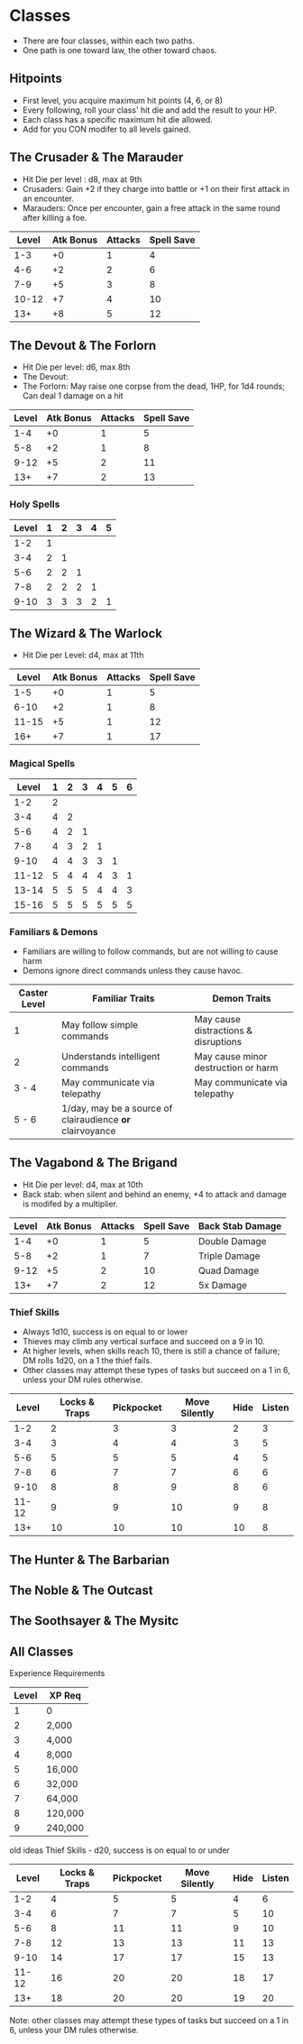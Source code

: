 # Classes
- There are four classes, within each two paths.
- One path is one toward law, the other toward chaos.

## Hitpoints
- First level, you acquire maximum hit points (4, 6, or 8)
- Every following, roll your class' hit die and add the result to your HP.
- Each class has a specific maximum hit die allowed.
- Add for you CON modifer to all levels gained.

 ## The Crusader & The Marauder
 - Hit Die per level : d8, max at 9th
 - Crusaders: Gain +2 if they charge into battle or +1 on their first attack in an encounter.
 - Marauders: Once per encounter, gain a free attack in the same round after killing a foe.

| Level | Atk Bonus | Attacks | Spell Save |
|-------|-----------|---------|------------|
|  1-3  |    +0     |    1    |      4     |
|  4-6  |    +2     |    2    |      6     |
|  7-9  |    +5     |    3    |      8     |
| 10-12 |    +7     |    4    |     10     |
|  13+  |    +8     |    5    |     12     |

## The Devout & The Forlorn
 - Hit Die per level: d6, max 8th
 - The Devout: 
 - The Forlorn: May raise one corpse from the dead, 1HP, for 1d4 rounds; Can deal 1 damage on a hit

| Level | Atk Bonus | Attacks | Spell Save |
|-------|-----------|---------|------------|
|  1-4  |    +0     |    1    |      5     |
|  5-8  |    +2     |    1    |      8     |
|  9-12 |    +5     |    2    |     11     |
|  13+  |    +7     |    2    |     13     |

### Holy Spells

| Level | 1 | 2 | 3 | 4 | 5 |
|-------|---|---|---|---|---|
|  1-2  | 1 |   |   |   |   |
|  3-4  | 2 | 1 |   |   |   |
|  5-6  | 2 | 2 | 1 |   |   |
|  7-8  | 2 | 2 | 2 | 1 |   |
| 9-10  | 3 | 3 | 3 | 2 | 1 |

## The Wizard & The Warlock
 - Hit Die per Level: d4, max at 11th

| Level | Atk Bonus | Attacks | Spell Save |
|-------|-----------|---------|------------|
|  1-5  |    +0     |    1    |      5     |
|  6-10 |    +2     |    1    |      8     |
| 11-15 |    +5     |    1    |     12     |
|  16+  |    +7     |    1    |     17     |

### Magical Spells

| Level | 1 | 2 | 3 | 4 | 5 | 6 |
|-------|---|---|---|---|---|---|
|  1-2  | 2 |   |   |   |   |   |
|  3-4  | 4 | 2 |   |   |   |   |
|  5-6  | 4 | 2 | 1 |   |   |   |
|  7-8  | 4 | 3 | 2 | 1 |   |   |
| 9-10  | 4 | 4 | 3 | 3 | 1 |   |
| 11-12 | 5 | 4 | 4 | 4 | 3 | 1 |
| 13-14 | 5 | 5 | 5 | 4 | 4 | 3 |
| 15-16 | 5 | 5 | 5 | 5 | 5 | 5 |

### Familiars & Demons
- Familiars are willing to follow commands, but are not willing to cause harm
- Demons ignore direct commands unless they cause havoc.

| Caster Level | Familiar Traits                  | Demon Traits                         |
|--------------|----------------------------------|--------------------------------------|
|      1       | May follow simple commands       | May cause distractions & disruptions |
|      2       | Understands intelligent commands | May cause minor destruction or harm  |
|    3 - 4     | May communicate via telepathy    | May communicate via telepathy        | 
|    5 - 6     | 1/day, may be a source of clairaudience **or** clairvoyance             |

## The Vagabond & The Brigand 
 - Hit Die per level: d4, max at 10th
 - Back stab: when silent and behind an enemy, +4 to attack and damage is modifed by a multiplier.

| Level | Atk Bonus | Attacks | Spell Save | Back Stab Damage |
|-------|-----------|---------|------------|------------------|
|  1-4  |    +0     |    1    |      5     | Double Damage    |
|  5-8  |    +2     |    1    |      7     | Triple Damage    |
|  9-12 |    +5     |    2    |     10     | Quad Damage      |
|  13+  |    +7     |    2    |     12     | 5x Damage        |

### Thief Skills
- Always 1d10, success is on equal to or lower
- Thieves may climb any vertical surface and succeed on a 9 in 10.
- At higher levels, when skills reach 10, there is still a chance of failure; DM rolls 1d20, on a 1 the thief fails.
- Other classes may attempt these types of tasks but succeed on a 1 in 6, unless your DM rules otherwise.

| Level | Locks & Traps | Pickpocket | Move Silently | Hide | Listen |
|-------|---------------|------------|---------------|------|--------|
|  1-2  |       2       |      3     |        3      |   2  |    3   |
|  3-4  |       3       |      4     |        4      |   3  |    5   |
|  5-6  |       5       |      5     |        5      |   4  |    5   |
|  7-8  |       6       |      7     |        7      |   6  |    6   |
|  9-10 |       8       |      8     |        9      |   8  |    6   |
| 11-12 |       9       |      9     |       10      |   9  |    8   |
|  13+  |      10       |     10     |       10      |  10  |    8   |


## The Hunter & The Barbarian

## The Noble & The Outcast


## The Soothsayer & The Mysitc

## All Classes
Experience Requirements

| Level | XP Req  |
|-------|---------|
|   1   | 0       | 
|   2   | 2,000   | 
|   3   | 4,000   | 
|   4   | 8,000   | 
|   5   | 16,000  |
|   6   | 32,000  | 
|   7   | 64,000  | 
|   8   | 120,000 | 
|   9   | 240,000 |



old ideas
Thief Skills - d20, success is on equal to or under

| Level | Locks & Traps | Pickpocket | Move Silently | Hide | Listen |
|-------|---------------|------------|---------------|------|--------|
|  1-2  |       4       |      5     |        5      |   4  |   6    |
|  3-4  |       6       |      7     |        7      |   5  |   10   |
|  5-6  |       8       |     11     |       11      |   9  |   10   |
|  7-8  |      12       |     13     |       13      |  11  |   13   |
| 9-10  |      14       |     17     |       17      |  15  |   13   |
| 11-12 |      16       |     20     |       20      |  18  |   17   |
|  13+  |      18       |     20     |       20      |  19  |   20   |
Note: other classes may attempt these types of tasks but succeed on a 1 in 6, unless your DM rules otherwise.

